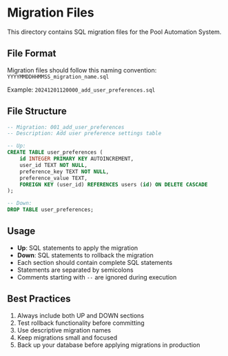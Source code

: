 # Migration Files

This directory contains SQL migration files for the Pool Automation System.

## File Format

Migration files should follow this naming convention:
`YYYYMMDDHHMMSS_migration_name.sql`

Example: `20241201120000_add_user_preferences.sql`

## File Structure

```sql
-- Migration: 001_add_user_preferences
-- Description: Add user preference settings table

-- Up:
CREATE TABLE user_preferences (
    id INTEGER PRIMARY KEY AUTOINCREMENT,
    user_id TEXT NOT NULL,
    preference_key TEXT NOT NULL,
    preference_value TEXT,
    FOREIGN KEY (user_id) REFERENCES users (id) ON DELETE CASCADE
);

-- Down:
DROP TABLE user_preferences;
```

## Usage

- **Up**: SQL statements to apply the migration
- **Down**: SQL statements to rollback the migration
- Each section should contain complete SQL statements
- Statements are separated by semicolons
- Comments starting with `--` are ignored during execution

## Best Practices

1. Always include both UP and DOWN sections
2. Test rollback functionality before committing
3. Use descriptive migration names
4. Keep migrations small and focused
5. Back up your database before applying migrations in production